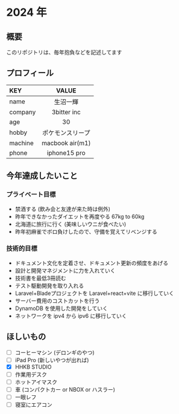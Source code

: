 # 2024 年

## 概要
このリポジトリは、毎年抱負などを記述してます

## プロフィール
|KEY|VALUE|
|:--|:--:|
|name|生沼一輝|
|company|3bitter inc|
|age|30|
|hobby|ポケモンスリープ|
|machine|macbook air(m1)|
|phone|iphone15 pro|

## 今年達成したいこと
### プライベート目標
 * 禁酒する (飲み会と友達が来た時は例外)
 * 昨年できなかったダイエットを再度やる 67kg to 60kg
 * 北海道に旅行に行く (美味しいウニが食べたい)
 * 昨年初麻雀でボロ負けしたので、守備を覚えてリベンジする

### 技術的目標
 * ドキュメント文化を定着させ、ドキュメント更新の頻度をあげる
 * 設計と開発マネジメントに力を入れていく
 * 技術書を最低3冊読む
 * テスト駆動開発を取り入れる
 * Laravel+Bladeプロジェクトを Laravel+react+vite に移行していく
 * サーバー費用のコストカットを行う
 * DynamoDB を使用した開発をしていく
 * ネットワークを ipv4 から ipv6 に移行していく

## ほしいもの
 - [ ] コーヒーマシン (デロンギのやつ)
 - [ ] iPad Pro (新しいやつが出れば)
 - [x] HHKB STUDIO
 - [ ] 作業用デスク
 - [ ] ホットアイマスク
 - [ ] 車 (コンパクトカー or NBOX or ハスラー)
 - [ ] 一眼レフ
 - [ ] 寝室にエアコン
